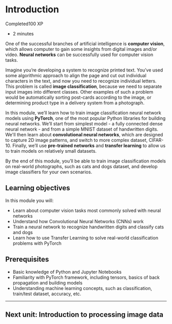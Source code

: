 # Introduction

Completed100 XP

- 2 minutes

One of the successful branches of artificial intelligence is **computer vision**, which allows computer to gain some insights from digital images and/or video. **Neural networks** can be successfully used for computer vision tasks.

Imagine you’re developing a system to recognize printed text. You’ve used some algorithmic approach to align the page and cut out individual characters in the text, and now you need to recognize individual letters. This problem is called **image classification**, because we need to separate input images into different classes. Other examples of such a problem would be automatically sorting post-cards according to the image, or determining product type in a delivery system from a photograph.

In this module, we’ll learn how to train image classification neural network models using **PyTorch**, one of the most popular Python libraries for building neural networks. We’ll start from simplest model - a fully connected dense neural network - and from a simple MNIST dataset of handwritten digits. We'll then learn about **convolutional neural networks**, which are designed to capture 2D image patterns, and switch to more complex dataset, CIFAR-10. Finally, we’ll use **pre-trained networks** and **transfer learning** to allow us to train models on relatively small datasets.

By the end of this module, you’ll be able to train image classification models on real-world photographs, such as cats and dogs dataset, and develop image classifiers for your own scenarios.

## Learning objectives

In this module you will:

- Learn about computer vision tasks most commonly solved with neural networks
- Understand how Convolutional Neural Networks (CNNs) work
- Train a neural network to recognize handwritten digits and classify cats and dogs
- Learn how to use Transfer Learning to solve real-world classification problems with PyTorch

## Prerequisites

- Basic knowledge of Python and Jupyter Notebooks
- Familiarity with PyTorch framework, including tensors, basics of back propagation and building models
- Understanding machine learning concepts, such as classification, train/test dataset, accuracy, etc.

------

## Next unit: Introduction to processing image data